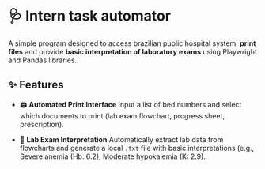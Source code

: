 # 🩺 Intern task automator

A simple program designed to access brazilian public hospital system, **print files** and provide **basic interpretation of laboratory exams** using Playwright and Pandas libraries.

## ✨ Features

- 🖨️ **Automated Print Interface**
Input a list of bed numbers and select which documents to print (lab exam flowchart, progress sheet, prescription).

- 🧪 **Lab Exam Interpretation**
Automatically extract lab data from flowcharts and generate a local `.txt` file with basic interpretations (e.g., Severe anemia (Hb: 6.2), Moderate hypokalemia (K: 2.9).
